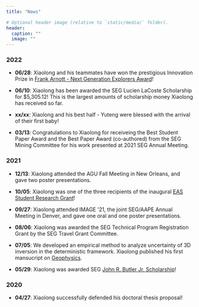 ```yaml
---
title: "News"

# Optional header image (relative to `static/media/` folder).
header:
  caption: ""
  image: ""
---
```


### 2022
- **06/28**:
  Xiaolong and his teammates have won the prestigious Innovation Prize in [Frank Arnott - Next Generation Explorers Award](https://www.pdac.ca/members/students/faa/about-the-award)!


- **06/10**:
  Xiaolong has been awarded the SEG Lucien LaCoste Scholarship for \$5,305.12! This is the largest amounts of scholarship money Xiaolong has received so far.

- **xx/xx**:
  Xiaolong and his best half - Yuteng were blessed with the arrival of their first baby!

- **03/13**:
  Congratulations to Xiaolong for receiveing the Best Student Paper Award and the Best Paper Award (co-authored) from the SEG Mining Committee for his work presented at 2021 SEG Annual Meeting.

### 2021

- **12/13**:
  Xiaolong attended the AGU Fall Meeting in New Orleans, and gave two poster presentations.

- **10/05**:
  Xiaolong was one of the three  recipients of the inaugural [EAS Student Research Grant](https://uh.edu/nsm/earth-atmospheric/news-events/stories/2021/1011-student-research.php)!

- **09/27**:
  Xiaolong attended IMAGE '21, the joint SEG/AAPE Annual Meeting in Denver, and gave one oral and one poster presentations.

- **08/06**:
  Xiaolong was awarded the SEG Technical Program Registration Grant by the SEG Travel Grant Committee.

- **07/05**:
  We developed an empirical method to analyze uncertainty of 3D inversion in the deterministic framework. Xiaolong published his first mansucript on [Geophysics](https://library.seg.org/doi/abs/10.1190/geo2020-0672.1).

- **05/29**:
  Xiaolong was awarded SEG [John R. Butler Jr. Scholarship](https://seg.org/Education/Student/Student-Opportunities/Scholarships/List-of-scholarship-recipients)!

### 2020

- **04/27**:
  Xiaolong successfully defended his doctoral thesis proposal!

